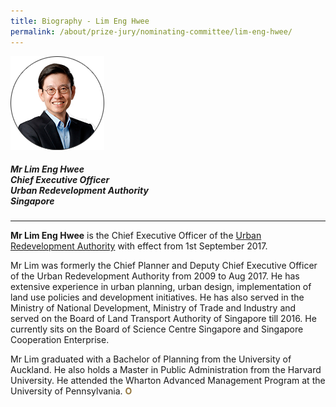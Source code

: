```yaml
---
title: Biography - Lim Eng Hwee
permalink: /about/prize-jury/nominating-committee/lim-eng-hwee/
---
```


<div style="width:150px"><img src="/images/jury/lim-eng-hwee.png" alt="Lim Eng Hwee" /></div>

##### **Mr Lim Eng Hwee** <br> Chief Executive Officer <br> Urban Redevelopment Authority <br> Singapore

---

**Mr Lim Eng Hwee** is the Chief Executive Officer of the [Urban Redevelopment Authority](/organiser/ura/) with effect from 1st September 2017. 

Mr Lim was formerly the Chief Planner and Deputy Chief Executive Officer of the Urban Redevelopment Authority from 2009 to Aug 2017. He has extensive experience in urban planning, urban design, implementation of land use policies and development initiatives. He has also served in the Ministry of National Development, Ministry of Trade and Industry and served on the Board of Land Transport Authority of Singapore till 2016. He currently sits on the Board of Science Centre Singapore and Singapore Cooperation Enterprise. 

Mr Lim graduated with a Bachelor of Planning from the University of Auckland. He also holds a Master in Public Administration from the Harvard University. He attended the Wharton Advanced Management Program at the University of Pennsylvania. **<font color="#967942">O</font>**
